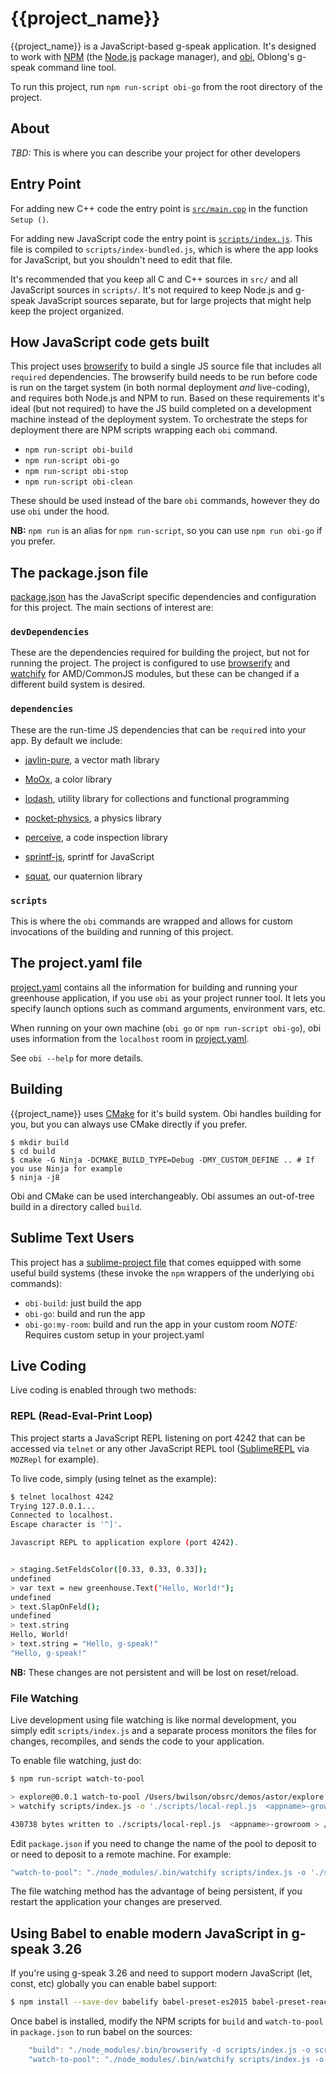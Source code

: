 # {{project_name}}

{{project_name}} is a JavaScript-based g-speak application.  It's designed to
work with [NPM](https://www.npmjs.com/) (the [Node.js](https://nodejs.org/)
package manager), and [obi](https://github.com/oblong/obi), Oblong's g-speak
command line tool.

To run this project, run `npm run-script obi-go` from the root directory of the project.

## About

*TBD:* This is where you can describe your project for other developers

## Entry Point

For adding new C++ code the entry point is [`src/main.cpp`](src/main.cpp) in
the function `Setup ()`.

For adding new JavaScript code the entry point is
[`scripts/index.js`](scripts/index.js).  This file is compiled to
`scripts/index-bundled.js`, which is where the app looks for JavaScript, but
you shouldn't need to edit that file.

It's recommended that you keep all C and C++ sources in `src/` and all
JavaScript sources in `scripts/`.  It's not required to keep Node.js and
g-speak JavaScript sources separate, but for large projects that might help
keep the project organized.

## How JavaScript code gets built

This project uses [browserify](http://browserify.org/) to build a single JS
source file that includes all `required` dependencies.  The browserify build
needs to be run before code is run on the target system (in both normal
deployment *and* live-coding), and requires both Node.js and NPM to run.
Based on these requirements it's ideal (but not required) to have the JS build
completed on a development machine instead of the deployment system.  To
orchestrate the steps for deployment there are NPM scripts wrapping each `obi`
command.

- `npm run-script obi-build`
- `npm run-script obi-go`
- `npm run-script obi-stop`
- `npm run-script obi-clean`

These should be used instead of the bare `obi` commands, however they do use
`obi` under the hood.

**NB:** `npm run` is an alias for `npm run-script`, so you can use `npm run
obi-go` if you prefer.

## The package.json file

[package.json](package.json) has the JavaScript specific dependencies and
configuration for this project.  The main sections of interest are:

### `devDependencies`

These are the dependencies required for building the project, but not for
running the project.  The project is configured to use
[browserify](http://browserify.org/) and
[watchify](https://github.com/substack/watchify) for AMD/CommonJS modules, but
these can be changed if a different build system is desired.

### `dependencies`

These are the run-time JS dependencies that can be `require`d into your app.
By default we include:

- [javlin-pure](https://github.com/aeoril/javlin-pure), a vector math library

- [MoOx](https://github.com/MoOx/color), a color library

- [lodash](https://lodash.com/), utility library for collections and
  functional programming

- [pocket-physics](https://github.com/kirbysayshi/pocket-physics), a physics
  library

- [perceive](https://github.com/AndreasMadsen/perceive), a code inspection
  library

- [sprintf-js](https://github.com/alexei/sprintf.js), sprintf for JavaScript

- [squat](https://github.com/Oblong/squat), our quaternion library
    
### `scripts`

This is where the `obi` commands are wrapped and allows for custom invocations
of the building and running of this project.

## The project.yaml file

[project.yaml](project.yaml) contains all the information for building and
running your greenhouse application, if you use `obi` as your project runner
tool.  It lets you specify launch options such as command arguments,
environment vars, etc.

When running on your own machine (`obi go` or `npm run-script obi-go`), obi
uses information from the `localhost` room in [project.yaml](project.yaml).

See `obi --help` for more details.


## Building

{{project_name}} uses [CMake](https://cmake.org/) for it's build system.  Obi
handles building for you, but you can always use CMake directly if you prefer.

```shell
$ mkdir build
$ cd build
$ cmake -G Ninja -DCMAKE_BUILD_TYPE=Debug -DMY_CUSTOM_DEFINE .. # If you use Ninja for example
$ ninja -j8
```

Obi and CMake can be used interchangeably.  Obi assumes an out-of-tree build in
a directory called `build`.

## Sublime Text Users

This project has a [sublime-project file]({{project_name}}.sublime-project)
that comes equipped with some useful build systems (these invoke the `npm`
wrappers of the underlying `obi` commands):

- `obi-build`: just build the app
- `obi-go`: build and run the app
- `obi-go:my-room`: build and run the app in your custom room *NOTE:* Requires
  custom setup in your project.yaml

## Live Coding

Live coding is enabled through two methods:

### REPL (Read-Eval-Print Loop)

This project starts a JavaScript REPL listening on port 4242 that can be
accessed via `telnet` or any other JavaScript REPL tool
([SublimeREPL](https://github.com/wuub/SublimeREPL) via `MOZRepl` for
example).

To live code, simply (using telnet as the example):

```bash
$ telnet localhost 4242
Trying 127.0.0.1...
Connected to localhost.
Escape character is '^]'.

Javascript REPL to application explore (port 4242).


> staging.SetFeldsColor([0.33, 0.33, 0.33]);
undefined
> var text = new greenhouse.Text("Hello, World!");
undefined
> text.SlapOnFeld();
undefined
> text.string
Hello, World!
> text.string = "Hello, g-speak!"
"Hello, g-speak!"
```

**NB:** These changes are not persistent and will be lost on reset/reload.


### File Watching

Live development using file watching is like normal development, you simply
edit `scripts/index.js` and a separate process monitors the files for changes,
recompiles, and sends the code to your application.

To enable file watching, just do:

```bash
$ npm run-script watch-to-pool

> explore@0.0.1 watch-to-pool /Users/bwilson/obsrc/demos/astor/explore
> watchify scripts/index.js -o './scripts/local-repl.js  <appname>-growroom > /dev/null' -v

430738 bytes written to ./scripts/local-repl.js  <appname>-growroom > /dev/null (0.35 seconds)
```

Edit `package.json` if you need to change the name of the pool to deposit to or
need to deposit to a remote machine.  For example:

```js
"watch-to-pool": "./node_modules/.bin/watchify scripts/index.js -o './scripts/local-repl.js tcp://my-host/<appname>-growroom > /dev/null' -v",
```

The file watching method has the advantage of being persistent, if you restart
the application your changes are preserved.

## Using Babel to enable modern JavaScript in g-speak 3.26

If you're using g-speak 3.26 and need to support modern JavaScript (let,
const, etc) globally you can enable babel support:

```bash
$ npm install --save-dev babelify babel-preset-es2015 babel-preset-react
```

Once babel is installed, modify the NPM scripts for `build` and
`watch-to-pool` in `package.json` to run babel on the sources:

```js
    "build": "./node_modules/.bin/browserify -d scripts/index.js -o scripts/index-bundled.js -t [ babelify --presets [ es2015 react ] ]",
    "watch-to-pool": "./node_modules/.bin/watchify scripts/index.js -o './scripts/local-repl.js <appname>-growroom > /dev/null' -v -t [ babelify --presets [ es2015 react ] ]",
```
